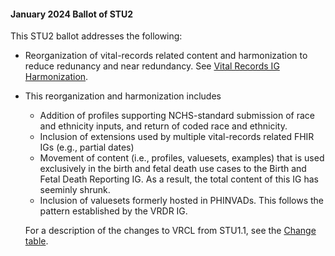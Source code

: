 <div class="note-to-balloters" markdown="1">

####  January 2024 Ballot of STU2

This STU2 ballot addresses the following:

- Reorganization of vital-records related content and harmonization to reduce redunancy and near redundancy. See [Vital Records IG Harmonization](vr_ig_harmonization.html).
- This reorganization and harmonization includes
  - Addition of profiles supporting NCHS-standard submission of race and ethnicity inputs, and return of coded race and ethnicity.
  - Inclusion of extensions used by multiple vital-records related FHIR IGs (e.g., partial dates)
  - Movement of content (i.e., profiles, valuesets, examples) that is used exclusively in the birth and fetal death use cases to the Birth and Fetal Death Reporting IG.  As a result, the total content of this IG has seeminly shrunk.
  - Inclusion of valuesets formerly hosted in PHINVADs.  This follows the pattern established by the VRDR IG.

  For a description of the changes to VRCL from STU1.1, see the [Change table](tbd.html).
  
</div><!-- note-to-balloters -->